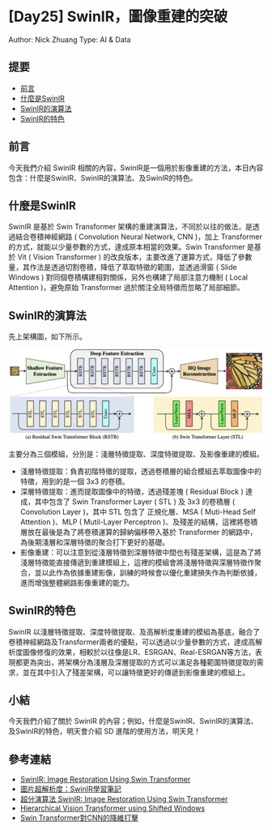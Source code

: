 # [Day25] SwinIR，圖像重建的突破

Author: Nick Zhuang
Type: AI & Data

## 提要

- [前言](#前言)
- [什麼是SwinIR](#什麼是swinir)
- [SwinIR的演算法](#swinir的演算法)
- [SwinIR的特色](#swinir的特色)

## 前言

今天我們介紹 SwinIR 相關的內容，SwinIR是一個用於影像重建的方法，本日內容包含：什麼是SwinIR、SwinIR的演算法、及SwinIR的特色。

## 什麼是SwinIR

SwinIR 是基於 Swin Transformer 架構的重建演算法，不同於以往的做法，是透過結合卷積神經網路 ( Convolution Neural Network, CNN )，加上 Transformer 的方式，就能以少量參數的方式，達成原本相當的效果。Swin Transformer 是基於 Vit ( Vision Transformer ) 的改良版本，主要改進了運算方式，降低了參數量，其作法是透過切割卷積，降低了萃取特徵的範圍，並透過滑窗 ( Slide Windows ) 對同個卷積構建相對關係，另外也構建了局部注意力機制 ( Local Attention )，避免原始 Transformer 過於關注全局特徵而忽略了局部細節。

## SwinIR的演算法

先上架構圖，如下所示。

![1696934464278](image/README/1696934464278.png)

主要分為三個模組，分別是：淺層特徵提取、深度特徵提取、及影像重建的模組。

- 淺層特徵提取：負責初階特徵的提取，透過卷積層的組合模組去萃取圖像中的特徵，用到的是一個 3x3 的卷積。
- 深層特徵提取：進而提取圖像中的特徵，透過殘差塊 ( Residual Block ) 達成，其中包含了 Swin Transformer  Layer ( STL ) 及 3x3 的卷積層 ( Convolution Layer )，其中 STL 包含了 正規化層、MSA ( Muti-Head Self Attention )、MLP ( Mutil-Layer Perceptron )、及殘差的結構，這裡將卷積層放在最後是為了將卷積運算的歸納偏移帶入基於 Transformer 的網路中，為後期淺層和深層特徵的聚合打下更好的基礎。
- 影像重建：可以注意到從淺層特徵到深層特徵中間也有殘差架構，這是為了將淺層特徵能直接傳遞到重建模組上，這裡的模組會將淺層特徵與深層特徵作聚合，並以此作為依據重建影像，訓練的時候會以優化重建損失作為判斷依據，進而增強整體網路影像重建的能力。

## SwinIR的特色

SwinIR 以淺層特徵提取、深度特徵提取、及高解析度重建的模組為基底，融合了卷積神經網路及Transformer兩者的優點，可以透過以少量參數的方式，達成高解析度圖像修復的效果，相較於以往像是LR、ESRGAN、Real-ESRGAN等方法，表現都更為突出，將架構分為淺層及深層提取的方式可以滿足各種範圍特徵提取的需求，並在其中引入了殘差架構，可以讓特徵更好的傳遞到影像重建的模組上。

## 小結

今天我們介紹了關於 SwinIR 的內容；例如，什麼是SwinIR、SwinIR的演算法、及SwinIR的特色，明天會介紹 SD 進階的使用方法，明天見！

## 參考連結

- [SwinIR: Image Restoration Using Swin Transformer](https://arxiv.org/pdf/2108.10257.pdf)
- [圖片超解析度：SwinIR學習筆記](https://zhuanlan.zhihu.com/p/558789076)
- [超分演算法 SwinIR: Image Restoration Using Swin Transformer](https://blog.csdn.net/qq_45122568/article/details/124685158)
- [Hierarchical Vision Transformer using Shifted Windows](https://arxiv.org/abs/2103.14030)
- [Swin Transformer對CNN的降維打擊](https://zhuanlan.zhihu.com/p/360513527)
